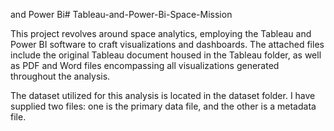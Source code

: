  and Power Bi# Tableau-and-Power-Bi-Space-Mission


This project revolves around space analytics, employing the Tableau and Power BI software to craft visualizations and dashboards. The attached files include the original Tableau document housed in the Tableau folder, as well as PDF and Word files encompassing all visualizations generated throughout the analysis. 

The dataset utilized for this analysis is located in the dataset folder. I have supplied two files: one is the primary data file, and the other is a metadata file.

